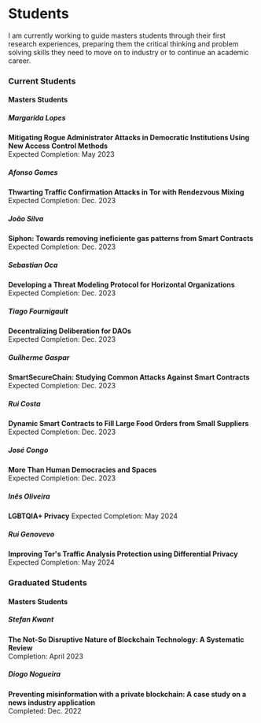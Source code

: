 # Students

I am currently working to guide masters students through their first research
experiences, preparing them the critical thinking and problem solving skills
they need to move on to industry or to continue an academic career.

### Current Students

#### Masters Students

##### Margarida Lopes
**Mitigating Rogue Administrator Attacks in Democratic Institutions Using New
Access Control Methods**\
Expected Completion: May 2023

##### Afonso Gomes
**Thwarting Traffic Confirmation Attacks in Tor with Rendezvous Mixing**\
Expected Completion: Dec. 2023

##### João Silva
**Siphon: Towards removing ineficiente gas patterns from Smart Contracts**\
Expected Completion: Dec. 2023

##### Sebastian Oca
**Developing a Threat Modeling Protocol for Horizontal Organizations**\
Expected Completion: Dec. 2023

##### Tiago Fournigault
**Decentralizing Deliberation for DAOs**\
Expected Completion: Dec. 2023

##### Guilherme Gaspar
**SmartSecureChain: Studying Common Attacks Against Smart Contracts**\
Expected Completion: Dec. 2023

##### Rui Costa
**Dynamic Smart Contracts to Fill Large Food Orders from Small Suppliers**\
Expected Completion: Dec. 2023

##### José Congo
**More Than Human Democracies and Spaces**\
Expected Completion: Dec. 2023

##### Inês Oliveira
**LGBTQIA+ Privacy**
Expected Completion: May 2024

##### Rui Genovevo
**Improving Tor's Traffic Analysis Protection using Differential Privacy**
Expected Completion: May 2024

### Graduated Students

#### Masters Students

##### Stefan Kwant
**The Not-So Disruptive Nature of Blockchain Technology: A Systematic Review**\
Completion: April 2023


##### Diogo Nogueira
**Preventing misinformation with a private blockchain: A case study on a news
industry application**\
Completed: Dec. 2022

